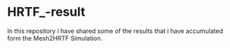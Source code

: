 # HRTF_-result
In this repository i have shared some of the results that i have accumulated form the Mesh2HRTF Simulation.
